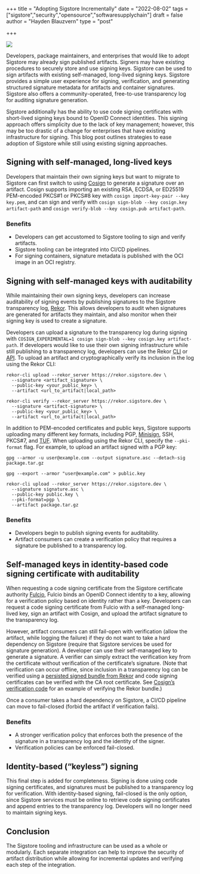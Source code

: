 +++
title = "Adopting Sigstore Incrementally"
date = "2022-08-02"
tags = ["sigstore","security","opensource","softwaresupplychain"]
draft = false
author = "Hayden Blauzvern"
type = "post"

+++

![](/images/sigstorelogo.jpeg)

Developers, package maintainers, and enterprises that would like to adopt Sigstore may already sign published artifacts. Signers may have existing procedures to securely store and use signing keys. Sigstore can be used to sign artifacts with existing self-managed, long-lived signing keys. Sigstore provides a simple user experience for signing, verification, and generating structured signature metadata for artifacts and container signatures. Sigstore also offers a community-operated, free-to-use transparency log for auditing signature generation.

Sigstore additionally has the ability to use code signing certificates with short-lived signing keys bound to OpenID Connect identities. This signing approach offers simplicity due to the lack of key management; however, this may be too drastic of a change for enterprises that have existing infrastructure for signing. This blog post outlines strategies to ease adoption of Sigstore while still using existing signing approaches.

## Signing with self-managed, long-lived keys

Developers that maintain their own signing keys but want to migrate to Sigstore can first switch to using [Cosign](https://github.com/sigstore/cosign/) to generate a signature over an artifact. Cosign supports importing an existing RSA, ECDSA, or ED25519 PEM-encoded PKCS#1 or PKCS#8 key with `cosign import-key-pair --key key.pem`, and can sign and verify with `cosign sign-blob --key cosign.key artifact-path` and `cosign verify-blob --key cosign.pub artifact-path`.

### Benefits

* Developers can get accustomed to Sigstore tooling to sign and verify artifacts.
* Sigstore tooling can be integrated into CI/CD pipelines.
* For signing containers, signature metadata is published with the OCI image in an OCI registry.

## Signing with self-managed keys with auditability

While maintaining their own signing keys, developers can increase auditability of signing events by publishing signatures to the Sigstore transparency log, [Rekor](https://github.com/sigstore/rekor). This allows developers to audit when signatures are generated for artifacts they maintain, and also monitor when their signing key is used to create a signature.

Developers can upload a signature to the transparency log during signing with `COSIGN_EXPERIMENTAL=1 cosign sign-blob --key cosign.key artifact-path`. If developers would like to use their own signing infrastructure while still publishing to a transparency log, developers can use the Rekor [CLI](https://docs.sigstore.dev/rekor/CLI) or [API](https://github.com/sigstore/rekor/blob/143e9ec36296cd27c3c1d45495dc081741584a90/openapi.yaml). To upload an artifact and cryptographically verify its inclusion in the log using the Rekor CLI:

```
rekor-cli upload --rekor_server https://rekor.sigstore.dev \
  --signature <artifact_signature> \
  --public-key <your_public_key> \
  --artifact <url_to_artifact|local_path>

rekor-cli verify --rekor_server https://rekor.sigstore.dev \
  --signature <artifact-signature> \
  --public-key <your_public_key> \
  --artifact <url_to_artifact|local_path>
```

In addition to PEM-encoded certificates and public keys, Sigstore supports uploading many different key formats, including PGP, [Minisign](https://jedisct1.github.io/minisign/), SSH, PKCS#7, and [TUF](https://theupdateframework.io/). When uploading using the Rekor CLI, specify the `--pki-format` flag. For example, to upload an artifact signed with a PGP key:


```
gpg --armor -u user@example.com --output signature.asc --detach-sig package.tar.gz

gpg --export --armor "user@example.com" > public.key

rekor-cli upload --rekor_server https://rekor.sigstore.dev \
  --signature signature.asc \
  --public-key public.key \
  --pki-format=pgp \
  --artifact package.tar.gz
```

### Benefits

* Developers begin to publish signing events for auditability.
* Artifact consumers can create a verification policy that requires a signature be published to a transparency log.

## Self-managed keys in identity-based code signing certificate with auditability

When requesting a code signing certificate from the Sigstore certificate authority [Fulcio](https://github.com/sigstore/fulcio), Fulcio binds an OpenID Connect identity to a key, allowing for a verification policy based on identity rather than a key. Developers can request a code signing certificate from Fulcio with a self-managed long-lived key, sign an artifact with Cosign, and upload the artifact signature to the transparency log.

However, artifact consumers can still fail-open with verification (allow the artifact, while logging the failure) if they do not want to take a hard dependency on Sigstore (require that Sigstore services be used for signature generation). A developer can use their self-managed key to generate a signature. A verifier can simply extract the verification key from the certificate without verification of the certificate’s signature. (Note that verification can occur offline, since inclusion in a transparency log can be verified using a [persisted signed bundle from Rekor](https://github.com/sigstore/cosign/blob/main/specs/SIGNATURE_SPEC.md#properties) and code signing certificates can be verified with the CA root certificate. See [Cosign’s verification code](https://github.com/sigstore/cosign/blob/29361993239764ae63c3017198cc80ff5816c08f/pkg/cosign/verify.go#L756) for an example of verifying the Rekor bundle.)

Once a consumer takes a hard dependency on Sigstore, a CI/CD pipeline can move to fail-closed (forbid the artifact if verification fails).

### Benefits

* A stronger verification policy that enforces both the presence of the signature in a transparency log and the identity of the signer.
* Verification policies can be enforced fail-closed.

## Identity-based (“keyless”) signing

This final step is added for completeness. Signing is done using code signing certificates, and signatures must be published to a transparency log for verification. With identity-based signing, fail-closed is the only option, since Sigstore services must be online to retrieve code signing certificates and append entries to the transparency log. Developers will no longer need to maintain signing keys.

## Conclusion

The Sigstore tooling and infrastructure can be used as a whole or modularly. Each separate integration can help to improve the security of artifact distribution while allowing for incremental updates and verifying each step of the integration.
